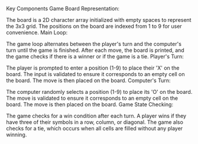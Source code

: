 Key Components
Game Board Representation:

The board is a 2D character array initialized with empty spaces to represent the 3x3 grid.
The positions on the board are indexed from 1 to 9 for user convenience.
Main Loop:

The game loop alternates between the player's turn and the computer's turn until the game is finished.
After each move, the board is printed, and the game checks if there is a winner or if the game is a tie.
Player's Turn:

The player is prompted to enter a position (1-9) to place their 'X' on the board.
The input is validated to ensure it corresponds to an empty cell on the board.
The move is then placed on the board.
Computer's Turn:

The computer randomly selects a position (1-9) to place its 'O' on the board.
The move is validated to ensure it corresponds to an empty cell on the board.
The move is then placed on the board.
Game State Checking:

The game checks for a win condition after each turn. A player wins if they have three of their symbols in a row, column, or diagonal.
The game also checks for a tie, which occurs when all cells are filled without any player winning.
